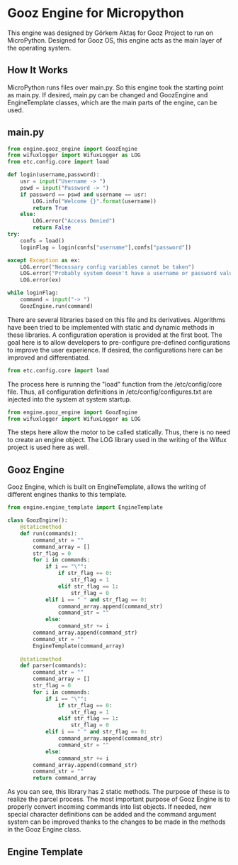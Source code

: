 # Gooz Engine for Micropython

This engine was designed by Görkem Aktaş for Gooz Project to run on MicroPython. Designed for Gooz OS, this engine acts as the main layer of the operating system.

## How It Works

MicroPython runs files over main.py. So this engine took the starting point as main.py. If desired, main.py can be changed and GoozEngine and EngineTemplate classes, which are the main parts of the engine, can be used.

## main.py
```python
from engine.gooz_engine import GoozEngine
from wifuxlogger import WifuxLogger as LOG
from etc.config.core import load

def login(username,password):
    usr = input("Username -> ")
    pswd = input("Password -> ")
    if password == pswd and username == usr:
        LOG.info("Welcome {}".format(username))
        return True
    else:
        LOG.error("Access Denied")
        return False
try:
    confs = load()
    loginFlag = login(confs["username"],confs["password"])

except Exception as ex:
    LOG.error("Necessary config variables cannot be taken")
    LOG.error("Probably system doesn't have a username or password value")
    LOG.error(ex)

while loginFlag:
    command = input("-> ")
    GoozEngine.run(command)
```
There are several libraries based on this file and its derivatives. Algorithms have been tried to be implemented with static and dynamic methods in these libraries. A configuration operation is provided at the first boot. The goal here is to allow developers to pre-configure pre-defined configurations to improve the user experience. If desired, the configurations here can be improved and differentiated.
```python
from etc.config.core import load
```
The process here is running the "load" function from the /etc/config/core file. Thus, all configuration definitions in /etc/config/configures.txt are injected into the system at system startup.
```python
from engine.gooz_engine import GoozEngine
from wifuxlogger import WifuxLogger as LOG
```
The steps here allow the motor to be called statically. Thus, there is no need to create an engine object. The LOG library used in the writing of the Wifux project is used here as well.
## Gooz Engine
Gooz Engine, which is built on EngineTemplate, allows the writing of different engines thanks to this template.
```python
from engine.engine_template import EngineTemplate

class GoozEngine():
    @staticmethod
    def run(commands):
        command_str = ""
        command_array = []
        str_flag = 0
        for i in commands:
            if i == "\"":
                if str_flag == 0:
                    str_flag = 1
                elif str_flag == 1:
                    str_flag = 0
            elif i == " " and str_flag == 0:
                command_array.append(command_str)
                command_str = ""
            else:
                command_str += i
        command_array.append(command_str)
        command_str = ""
        EngineTemplate(command_array)
    
    @staticmethod
    def parser(commands):
        command_str = ""
        command_array = []
        str_flag = 0
        for i in commands:
            if i == "\"":
                if str_flag == 0:
                    str_flag = 1
                elif str_flag == 1:
                    str_flag = 0
            elif i == " " and str_flag == 0:
                command_array.append(command_str)
                command_str = ""
            else:
                command_str += i
        command_array.append(command_str)
        command_str = ""
        return command_array
```
As you can see, this library has 2 static methods. The purpose of these is to realize the parcel process. The most important purpose of Gooz Engine is to properly convert incoming commands into list objects. If needed, new special character definitions can be added and the command argument system can be improved thanks to the changes to be made in the methods in the Gooz Engine class.

## Engine Template


